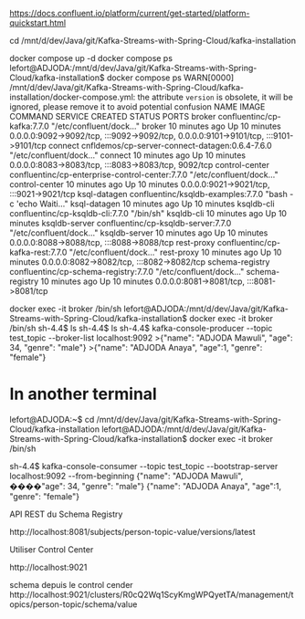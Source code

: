 https://docs.confluent.io/platform/current/get-started/platform-quickstart.html


cd /mnt/d/dev/Java/git/Kafka-Streams-with-Spring-Cloud/kafka-installation


docker compose up -d
docker compose ps
	lefort@ADJODA:/mnt/d/dev/Java/git/Kafka-Streams-with-Spring-Cloud/kafka-installation$ docker compose ps
	WARN[0000] /mnt/d/dev/Java/git/Kafka-Streams-with-Spring-Cloud/kafka-installation/docker-compose.yml: the attribute `version` is obsolete, it will be ignored, please remove it to avoid potential confusion
	NAME              IMAGE                                             COMMAND                  SERVICE           CREATED          STATUS          PORTS
	broker            confluentinc/cp-kafka:7.7.0                       "/etc/confluent/dock…"   broker            10 minutes ago   Up 10 minutes   0.0.0.0:9092->9092/tcp, :::9092->9092/tcp, 0.0.0.0:9101->9101/tcp, :::9101->9101/tcp
	connect           cnfldemos/cp-server-connect-datagen:0.6.4-7.6.0   "/etc/confluent/dock…"   connect           10 minutes ago   Up 10 minutes   0.0.0.0:8083->8083/tcp, :::8083->8083/tcp, 9092/tcp
	control-center    confluentinc/cp-enterprise-control-center:7.7.0   "/etc/confluent/dock…"   control-center    10 minutes ago   Up 10 minutes   0.0.0.0:9021->9021/tcp, :::9021->9021/tcp
	ksql-datagen      confluentinc/ksqldb-examples:7.7.0                "bash -c 'echo Waiti…"   ksql-datagen      10 minutes ago   Up 10 minutes
	ksqldb-cli        confluentinc/cp-ksqldb-cli:7.7.0                  "/bin/sh"                ksqldb-cli        10 minutes ago   Up 10 minutes
	ksqldb-server     confluentinc/cp-ksqldb-server:7.7.0               "/etc/confluent/dock…"   ksqldb-server     10 minutes ago   Up 10 minutes   0.0.0.0:8088->8088/tcp, :::8088->8088/tcp
	rest-proxy        confluentinc/cp-kafka-rest:7.7.0                  "/etc/confluent/dock…"   rest-proxy        10 minutes ago   Up 10 minutes   0.0.0.0:8082->8082/tcp, :::8082->8082/tcp
	schema-registry   confluentinc/cp-schema-registry:7.7.0             "/etc/confluent/dock…"   schema-registry   10 minutes ago   Up 10 minutes   0.0.0.0:8081->8081/tcp, :::8081->8081/tcp

docker exec -it broker /bin/sh
	lefort@ADJODA:/mnt/d/dev/Java/git/Kafka-Streams-with-Spring-Cloud/kafka-installation$ docker exec -it broker /bin/sh
	sh-4.4$ ls
	sh-4.4$ ls
	sh-4.4$ kafka-console-producer --topic test_topic --broker-list localhost:9092
	>{"name": "ADJODA Mawuli", "age": 34, "genre": "male"}
	>{"name": "ADJODA Anaya", "age":1, "genre": "female"}

# In another terminal
lefort@ADJODA:~$ cd /mnt/d/dev/Java/git/Kafka-Streams-with-Spring-Cloud/kafka-installation
lefort@ADJODA:/mnt/d/dev/Java/git/Kafka-Streams-with-Spring-Cloud/kafka-installation$ docker exec -it broker /bin/sh

sh-4.4$ kafka-console-consumer --topic test_topic --bootstrap-server localhost:9092 --from-beginning
{"name": "ADJODA Mawuli", ����"age": 34, "genre": "male"}
{"name": "ADJODA Anaya", "age":1, "genre": "female"}



API REST du Schema Registry

http://localhost:8081/subjects/person-topic-value/versions/latest



Utiliser Control Center

http://localhost:9021

schema depuis le control cender
http://localhost:9021/clusters/R0cQ2Wq1ScyKmgWPQyetTA/management/topics/person-topic/schema/value